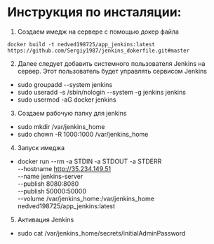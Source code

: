 # Инструкция по инсталяции:

1. Cоздаем имедж на сервере с помощью докер файла

```docker build -t nedved198725/app_jenkins:latest https://github.com/Sergiy1987/jenkins_dokerfile.git#master```

2. Далее следует добавить системного пользователя Jenkins на сервер. Этот пользователь будет управлять сервисом Jenkins

 - sudo groupadd --system jenkins
 - sudo useradd -s /sbin/nologin --system -g jenkins jenkins
 - sudo usermod -aG docker jenkins

3. Создаем рабочую папку для jenkins

 - sudo mkdir /var/jenkins_home
 - sudo chown -R 1000:1000 /var/jenkins_home

4. Запуск имеджа

 - docker run --rm -a STDIN -a STDOUT -a STDERR \
          --hostname http://35.234.149.51 \
          --name jenkins-server \
          --publish 8080:8080 \
          --publish 50000:50000 \
          --volume /var/jenkins_home:/var/jenkins_home \
          nedved198725/app_jenkins:latest

5. Активация Jenkins

 - sudo cat /var/jenkins_home/secrets/initialAdminPassword
